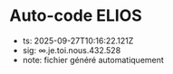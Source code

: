 # Auto-code ELIOS
- ts: 2025-09-27T10:16:22.121Z
- sig: ∞.je.toi.nous.432.528
- note: fichier généré automatiquement